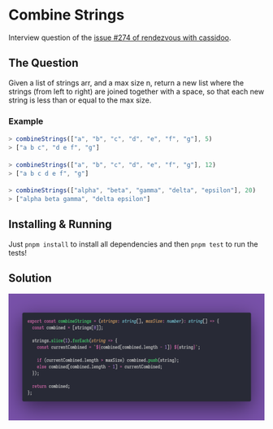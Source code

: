 # Combine Strings

Interview question of the [issue #274 of rendezvous with cassidoo](https://buttondown.email/cassidoo/archive/normal-is-nothing-more-than-a-cycle-on-a-washing/).

## The Question

Given a list of strings arr, and a max size n, return a new list where the strings (from left to
right) are joined together with a space, so that each new string is less than or equal to the max
size.

### Example

```js
> combineStrings(["a", "b", "c", "d", "e", "f", "g"], 5)
> ["a b c", "d e f", "g"]

> combineStrings(["a", "b", "c", "d", "e", "f", "g"], 12)
> ["a b c d e f", "g"]

> combineStrings(["alpha", "beta", "gamma", "delta", "epsilon"], 20)
> ["alpha beta gamma", "delta epsilon"]
```

## Installing & Running

Just `pnpm install` to install all dependencies and then `pnpm test` to run the tests!

## Solution

![Code Polaroid](./code-screenshot.png)
